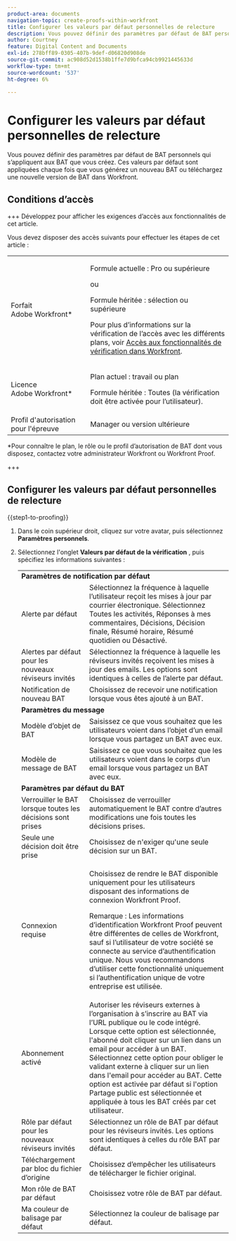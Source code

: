 ```yaml
---
product-area: documents
navigation-topic: create-proofs-within-workfront
title: Configurer les valeurs par défaut personnelles de relecture
description: Vous pouvez définir des paramètres par défaut de BAT personnels qui s’appliquent aux BAT que vous créez. Ces valeurs par défaut sont appliquées chaque fois que vous générez un nouveau BAT ou téléchargez une nouvelle version de BAT dans Workfront.
author: Courtney
feature: Digital Content and Documents
exl-id: 278bff89-0305-407b-9def-d06820d908de
source-git-commit: ac908d52d1538b1ffe7d9bfca94cb9921445633d
workflow-type: tm+mt
source-wordcount: '537'
ht-degree: 6%

---
```


# Configurer les valeurs par défaut personnelles de relecture

Vous pouvez définir des paramètres par défaut de BAT personnels qui s’appliquent aux BAT que vous créez. Ces valeurs par défaut sont appliquées chaque fois que vous générez un nouveau BAT ou téléchargez une nouvelle version de BAT dans Workfront.

## Conditions d’accès

+++ Développez pour afficher les exigences d’accès aux fonctionnalités de cet article.

Vous devez disposer des accès suivants pour effectuer les étapes de cet article :

<table style="table-layout:auto"> 
 <col> 
 <col> 
 <tbody> 
  <tr> 
   <td role="rowheader">Forfait Adobe Workfront*</td> 
   <td> <p>Formule actuelle : Pro ou supérieure</p> <p>ou</p> <p>Formule héritée : sélection ou supérieure</p> <p>Pour plus d’informations sur la vérification de l’accès avec les différents plans, voir <a href="/help/quicksilver/administration-and-setup/manage-workfront/configure-proofing/access-to-proofing-functionality.md" class="MCXref xref">Accès aux fonctionnalités de vérification dans Workfront</a>.</p> </td> 
  </tr> 
  <tr> 
   <td role="rowheader">Licence Adobe Workfront*</td> 
   <td> <p>Plan actuel : travail ou plan</p> <p>Formule héritée : Toutes (la vérification doit être activée pour l’utilisateur).</p> </td> 
  </tr> 
  <tr> 
   <td role="rowheader">Profil d'autorisation pour l'épreuve </td> 
   <td>Manager ou version ultérieure</td> 
  </tr> 
 </tbody> 
</table>

&#42;Pour connaître le plan, le rôle ou le profil d’autorisation de BAT dont vous disposez, contactez votre administrateur Workfront ou Workfront Proof.

+++

## Configurer les valeurs par défaut personnelles de relecture

{{step1-to-proofing}}

1. Dans le coin supérieur droit, cliquez sur votre avatar, puis sélectionnez **Paramètres personnels**.
1. Sélectionnez l&#39;onglet **Valeurs par défaut de la vérification** , puis spécifiez les informations suivantes :

   <table style="table-layout:auto"> 
    <col> 
    <col> 
    <tbody> 
     <tr> 
      <td colspan="2"><strong> Paramètres de notification par défaut</strong> </td> 
     </tr> 
     <tr> 
      <td>Alerte par défaut</td> 
      <td>Sélectionnez la fréquence à laquelle l’utilisateur reçoit les mises à jour par courrier électronique. Sélectionnez Toutes les activités, Réponses à mes commentaires, Décisions, Décision finale, Résumé horaire, Résumé quotidien ou Désactivé.</td> 
     </tr> 
     <tr> 
      <td>Alertes par défaut pour les nouveaux réviseurs invités</td> 
      <td>Sélectionnez la fréquence à laquelle les réviseurs invités reçoivent les mises à jour des emails. Les options sont identiques à celles de l’alerte par défaut.</td> 
     </tr> 
     <tr> 
      <td>Notification de nouveau BAT</td> 
      <td>Choisissez de recevoir une notification lorsque vous êtes ajouté à un BAT.</td> 
     </tr> 
     <tr> 
      <td colspan="2"><strong>Paramètres du message</strong> </td> 
     </tr> 
     <tr> 
      <td>Modèle d’objet de BAT</td> 
      <td>Saisissez ce que vous souhaitez que les utilisateurs voient dans l’objet d’un email lorsque vous partagez un BAT avec eux.</td> 
     </tr> 
     <tr> 
      <td>Modèle de message de BAT</td> 
      <td>Saisissez ce que vous souhaitez que les utilisateurs voient dans le corps d’un email lorsque vous partagez un BAT avec eux.</td> 
     </tr> 
     <tr> 
      <td colspan="2"><strong>Paramètres par défaut du BAT</strong> </td> 
     </tr> 
     <tr> 
      <td>Verrouiller le BAT lorsque toutes les décisions sont prises</td> 
      <td>Choisissez de verrouiller automatiquement le BAT contre d’autres modifications une fois toutes les décisions prises.</td> 
     </tr> 
     <tr> 
      <td>Seule une décision doit être prise</td> 
      <td>Choisissez de n'exiger qu'une seule décision sur un BAT.</td> 
     </tr> 
     <tr> 
      <td>Connexion requise</td> 
      <td> <p>Choisissez de rendre le BAT disponible uniquement pour les utilisateurs disposant des informations de connexion Workfront Proof.</p> <p>Remarque : Les informations d’identification Workfront Proof peuvent être différentes de celles de Workfront, sauf si l’utilisateur de votre société se connecte au service d’authentification unique. Nous vous recommandons d’utiliser cette fonctionnalité uniquement si l’authentification unique de votre entreprise est utilisée.</p> </td> 
     </tr> 
     <tr> 
      <td>Abonnement activé</td> 
      <td>Autoriser les réviseurs externes à l’organisation à s’inscrire au BAT via l’URL publique ou le code intégré. Lorsque cette option est sélectionnée, l'abonné doit cliquer sur un lien dans un email pour accéder à un BAT. Sélectionnez cette option pour obliger le validant externe à cliquer sur un lien dans l'email pour accéder au BAT. Cette option est activée par défaut si l'option Partage public est sélectionnée et appliquée à tous les BAT créés par cet utilisateur. </td> 
     </tr> 
     <tr> 
      <td>Rôle par défaut pour les nouveaux réviseurs invités</td> 
      <td>Sélectionnez un rôle de BAT par défaut pour les réviseurs invités. Les options sont identiques à celles du rôle BAT par défaut.</td> 
     </tr> 
     <tr> 
      <td>Téléchargement par bloc du fichier d’origine</td> 
      <td>Choisissez d’empêcher les utilisateurs de télécharger le fichier original. </td> 
     </tr> 
     <tr> 
      <td>Mon rôle de BAT par défaut</td> 
      <td>Choisissez votre rôle de BAT par défaut. </td> 
     </tr> 
     <tr> 
      <td>Ma couleur de balisage par défaut</td> 
      <td>Sélectionnez la couleur de balisage par défaut. </td> 
     </tr> 
    </tbody> 
   </table>
